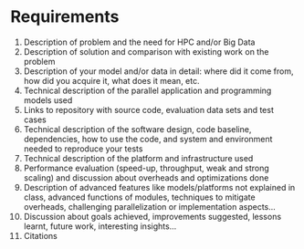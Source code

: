 # Requirements

1. Description of problem and the need for HPC and/or Big Data
2. Description of solution and comparison with existing work on the problem
3. Description of your model and/or data in detail: where did it come from, how did you acquire it, what does it mean, etc.
4. Technical description of the parallel application and programming models used
5. Links to repository with source code, evaluation data sets and test cases
6. Technical description of the software design, code baseline, dependencies, how to use the code, and system and environment needed to reproduce your tests
7. Technical description of the platform and infrastructure used
8. Performance evaluation (speed-up, throughput, weak and strong scaling) and discussion about overheads and optimizations done
9. Description of advanced features like models/platforms not explained in class, advanced functions of modules, techniques to mitigate overheads, challenging parallelization or implementation aspects...
10. Discussion about goals achieved, improvements suggested, lessons learnt, future work, interesting insights…
11. Citations